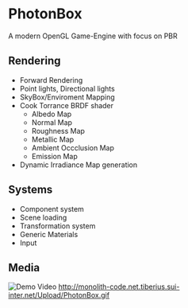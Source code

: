 # PhotonBox
A modern OpenGL Game-Engine with focus on PBR

## Rendering 
- Forward Rendering
- Point lights, Directional lights
- SkyBox/Enviroment Mapping
- Cook Torrance BRDF shader
  - Albedo Map
  - Normal Map
  - Roughness Map
  - Metallic Map
  - Ambient Occclusion Map
  - Emission Map
- Dynamic Irradiance Map generation

## Systems
- Component system
- Scene loading
- Transformation system
- Generic Materials
- Input

## Media

![Demo Video](http://monolith-code.net.tiberius.sui-inter.net/Upload/PhotonBox.gif)
http://monolith-code.net.tiberius.sui-inter.net/Upload/PhotonBox.gif
